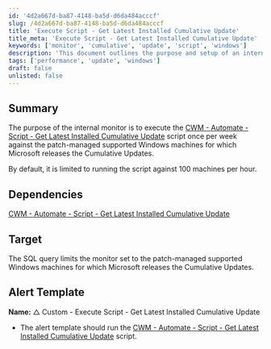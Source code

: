```yaml
---
id: '4d2a667d-ba87-4148-ba5d-d6da484acccf'
slug: /4d2a667d-ba87-4148-ba5d-d6da484acccf
title: 'Execute Script - Get Latest Installed Cumulative Update'
title_meta: 'Execute Script - Get Latest Installed Cumulative Update'
keywords: ['monitor', 'cumulative', 'update', 'script', 'windows']
description: 'This document outlines the purpose and setup of an internal monitor designed to execute the script for retrieving the latest installed cumulative updates on supported Windows machines. The monitor runs weekly and is limited to 100 machines per hour, ensuring efficient patch management.'
tags: ['performance', 'update', 'windows']
draft: false
unlisted: false
---
```


## Summary

The purpose of the internal monitor is to execute the [CWM - Automate - Script - Get Latest Installed Cumulative Update](/docs/bd99d6b2-2d31-4611-9682-3c8518c53998) script once per week against the patch-managed supported Windows machines for which Microsoft releases the Cumulative Updates.

By default, it is limited to running the script against 100 machines per hour.

## Dependencies

[CWM - Automate - Script - Get Latest Installed Cumulative Update](/docs/bd99d6b2-2d31-4611-9682-3c8518c53998)

## Target

The SQL query limits the monitor set to the patch-managed supported Windows machines for which Microsoft releases the Cumulative Updates.

## Alert Template

**Name:** △ Custom - Execute Script - Get Latest Installed Cumulative Update

- The alert template should run the [CWM - Automate - Script - Get Latest Installed Cumulative Update](/docs/bd99d6b2-2d31-4611-9682-3c8518c53998) script.
